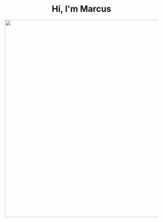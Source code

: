 <h1 align="center">Hi, I'm Marcus</h1>
<a href="https://github.com/kiryano"></a>
<p align="center">
  <img width="650" height="650" src="https://images.unsplash.com/photo-1589965716319-4a041b58fa8a?ixlib=rb-4.0.3&ixid=MnwxMjA3fDB8MHxwaG90by1wYWdlfHx8fGVufDB8fHx8&auto=format&fit=crop&w=1674&q=80">
</p>

